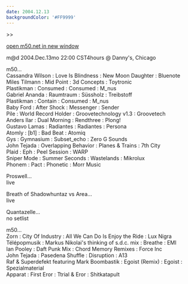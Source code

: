 ```yaml
---
date: 2004.12.13
backgroundColor: '#FF9999'
---
```


\>>

[open m50.net in new window  
](http://m50.net/)


m@d 2004.Dec.13mo 22:00 CST4hours @ Danny's, Chicago  

m50...  
Cassandra Wilson : Love Is Blindness : New Moon Daughter : Bluenote  
Miles Tilmann : Mid Point : 3d Concepts : Toytronic  
Plastikman : Consumed : Consumed : M\_nus  
Gabriel Ananda : Raumtraum : Süssholz : Treibstoff  
Plastikman : Contain : Consumed : M\_nus  
Baby Ford : After Shock : Messenger : Sender  
Pile : World Record Holder : Groovetechnology v1.3 : Groovetech  
Anders Ilar : Dual Morning : Rendthree : Plong!  
Gustavo Lamas : Radiantes : Radiantes : Persona  
Atomly : \[b1\] : Bad Beat : Atomiq  
Gys : Gymnasium : Subset\_echo : Zero G Sounds  
John Tejada : Overlapping Behavior : Planes & Trains : 7th City  
Plaid : Eph : Peel Session : WARP  
Sniper Mode : Summer Seconds : Wastelands : Mikrolux  
Phonem : Pact : Phonetic : Morr Music

Proswell...  
live

Breath of Shadowhuntaz vs Area...  
live

Quantazelle...  
no setlist

m50...  
Zorn : City Of Industry : All We Can Do Is Enjoy the Ride : Lux Nigra  
Télépopmusik : Markus Nikolai's thinking of s.d.c. mix : Breathe : EMI  
Ian Pooley : Daft Punk Mix : Chord Memory Remixes : Force Inc  
John Tejada : Pasedena Shuffle : Disruption : A13  
Raf & Superdefekt featuring Mark Boombastik : Egoist (Remix) : Egoist : Spezialmaterial  
Apparat : First Eror : Ttrial & Eror : Shitkatapult